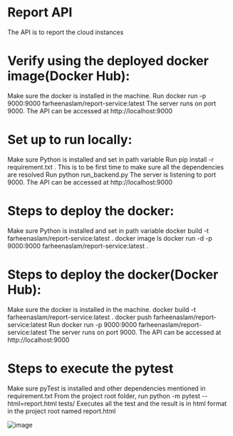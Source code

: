 # Report API
The API is to report the cloud instances

# Verify using the deployed docker image(Docker Hub):
Make sure the docker is installed in the machine.
Run docker run -p 9000:9000 farheenaslam/report-service:latest
The server runs on port 9000. The API can be accessed at http://localhost:9000

# Set up to run locally:
Make sure Python is installed and set in path variable
Run pip install -r requirement.txt . This is to be first time to make sure all the dependencies are resolved
Run python run_backend.py
The server is listening to port 9000. The API can be accessed at http://localhost:9000

# Steps to deploy the docker:
Make sure Python is installed and set in path variable
docker build -t farheenaslam/report-service:latest .
docker image ls
docker run -d -p 9000:9000 farheenaslam/report-service:latest .

# Steps to deploy the docker(Docker Hub):
Make sure the docker is installed in the machine.
docker build -t farheenaslam/report-service:latest .
docker push farheenaslam/report-service:latest
Run docker run -p 9000:9000 farheenaslam/report-service:latest
The server runs on port 9000. The API can be accessed at http://localhost:9000

# Steps to execute the pytest
Make sure pyTest is installed and other dependencies mentioned in requirement.txt
From the project root folder, run python -m pytest --html=report.html tests/
Executes all the test and the result is in html format in the project root named report.html

![image](https://user-images.githubusercontent.com/16043374/172958784-242ad13c-7b98-44d9-bfb1-9427a188fae2.png)





